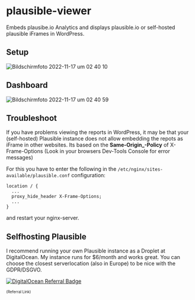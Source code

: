 # plausible-viewer
Embeds plausibe.io Analytics and displays plausible.io or self-hosted plausible iFrames in WordPress. 

## Setup
![Bildschirm­foto 2022-11-17 um 02 40 10](https://user-images.githubusercontent.com/2411246/202332978-7d050e2c-185b-4f9e-a3af-b653df919314.png)

## Dashboard
![Bildschirm­foto 2022-11-17 um 02 40 59](https://user-images.githubusercontent.com/2411246/202333073-9809decb-ff9f-4b69-ac8d-eea806e1f35f.png)

## Troubleshoot
If you have problems viewing the reports in WordPress, it may be that your  (self-hosted) Plausible instance does not allow embedding the repots as iFrame in other websites. Its based on the **Same-Origin_-Policy** of X-Frame-Options
(Look in your browsers Dev-Tools Console for error messages)

For this you have to enter the following in the ``/etc/nginx/sites-available/plausible.conf`` configuration:

````
location / {
  ...
  proxy_hide_header X-Frame-Options;
  ...
}
````

and restart your nginx-server.

## Selfhosting Plausible
I recommend running your own Plausible instance as a Droplet at DigitalOcean. My instance runs for $6/month and works great. You can choose the closest serverlocation (also in Europe) to be nice with the GDPR/DSGVO.

[![DigitalOcean Referral Badge](https://web-platforms.sfo2.digitaloceanspaces.com/WWW/Badge%202.svg)](https://www.digitalocean.com/?refcode=88059bbd7f27&utm_campaign=Referral_Invite&utm_medium=Referral_Program&utm_source=badge)

<span style="font-size:10px;">(Referral Link)</span>